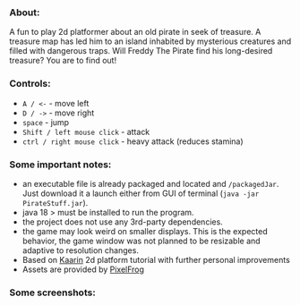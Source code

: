 ### About:

A fun to play 2d platformer about an old pirate in seek of treasure. A treasure map has led him to an island inhabited by mysterious creatures and filled with dangerous traps. Will Freddy The Pirate find his long-desired treasure? You are to find out!  



### Controls: 

- `A / <-` - move left
-  `D / ->` - move right
- `space` - jump
- `Shift / left mouse click` - attack
- `ctrl / right mouse click` - heavy attack (reduces stamina)



### Some important notes:

- an executable file is already packaged and located and `/packagedJar`.  Just download it a launch either from GUI of terminal (`java -jar PirateStuff.jar`).
- java 18 > must be installed to run the program.
- the project does not use any 3rd-party dependencies.
- the game may look weird on smaller displays. This is the expected behavior, the game window was not planned to be resizable and adaptive to resolution changes. 
- Based on [Kaarin](https://www.kaaringaming.com/) 2d platform tutorial with further personal improvements
- Assets are provided by [PixelFrog](https://pixelfrog-assets.itch.io/treasure-hunters)



### Some screenshots:
